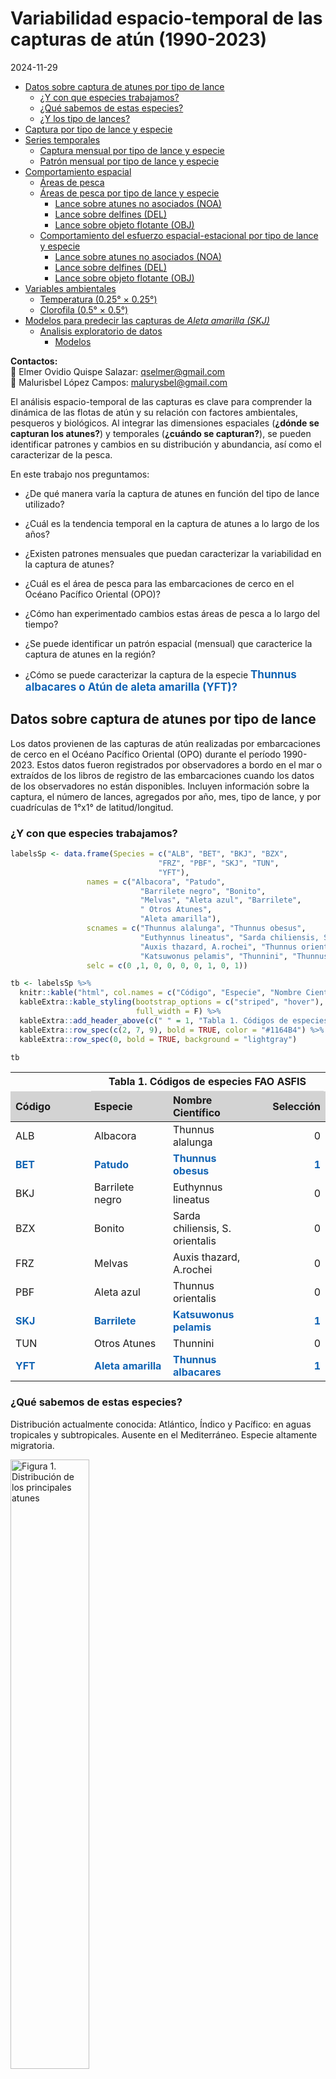 # Variabilidad espacio-temporal de las capturas de atún (1990-2023)

2024-11-29

<script src="run_TunaSetType_repo_files/libs/kePrint-0.0.1/kePrint.js"></script>
<link href="run_TunaSetType_repo_files/libs/lightable-0.0.1/lightable.css" rel="stylesheet" />


- [Datos sobre captura de atunes por tipo de
  lance](#datos-sobre-captura-de-atunes-por-tipo-de-lance)
  - [¿Y con que especies trabajamos?](#y-con-que-especies-trabajamos)
  - [¿Qué sabemos de estas especies?](#qué-sabemos-de-estas-especies)
  - [¿Y los tipo de lances?](#y-los-tipo-de-lances)
- [Captura por tipo de lance y
  especie](#captura-por-tipo-de-lance-y-especie)
- [Series temporales](#series-temporales)
  - [Captura mensual por tipo de lance y
    especie](#captura-mensual-por-tipo-de-lance-y-especie)
  - [Patrón mensual por tipo de lance y
    especie](#patrón-mensual-por-tipo-de-lance-y-especie)
- [Comportamiento espacial](#comportamiento-espacial)
  - [Áreas de pesca](#áreas-de-pesca)
  - [Áreas de pesca por tipo de lance y
    especie](#áreas-de-pesca-por-tipo-de-lance-y-especie)
    - [Lance sobre atunes no asociados
      (NOA)](#lance-sobre-atunes-no-asociados-noa)
    - [Lance sobre delfines (DEL)](#lance-sobre-delfines-del)
    - [Lance sobre objeto flotante
      (OBJ)](#lance-sobre-objeto-flotante-obj)
  - [Comportamiento del esfuerzo espacial-estacional por tipo de lance y
    especie](#comportamiento-del-esfuerzo-espacial-estacional-por-tipo-de-lance-y-especie)
    - [Lance sobre atunes no asociados
      (NOA)](#lance-sobre-atunes-no-asociados-noa-1)
    - [Lance sobre delfines (DEL)](#lance-sobre-delfines-del-1)
    - [Lance sobre objeto flotante
      (OBJ)](#lance-sobre-objeto-flotante-obj-1)
- [Variables ambientales](#variables-ambientales)
  - [Temperatura (0.25° × 0.25°)](#temperatura-025--025)
  - [Clorofila (0.5° × 0.5°)](#clorofila-05--05)
- [Modelos para predecir las capturas de *Aleta amarilla
  (SKJ)*](#modelos-para-predecir-las-capturas-de-aleta-amarilla-skj)
  - [Analisis exploratorio de datos](#analisis-exploratorio-de-datos)
    - [Modelos](#modelos)

**Contactos:**  
📧 Elmer Ovidio Quispe Salazar: <qselmer@gmail.com>  
📧 Malurisbel López Campos: <malurysbel@gmail.com>

El análisis espacio-temporal de las capturas es clave para comprender la
dinámica de las flotas de atún y su relación con factores ambientales,
pesqueros y biológicos. Al integrar las dimensiones espaciales (**¿dónde
se capturan los atunes?**) y temporales (**¿cuándo se capturan?**), se
pueden identificar patrones y cambios en su distribución y abundancia,
así como el caracterizar de la pesca.

En este trabajo nos preguntamos:

- ¿De qué manera varía la captura de atunes en función del tipo de lance
  utilizado?

- ¿Cuál es la tendencia temporal en la captura de atunes a lo largo de
  los años?

- ¿Existen patrones mensuales que puedan caracterizar la variabilidad en
  la captura de atunes?

- ¿Cuál es el área de pesca para las embarcaciones de cerco en el Océano
  Pacífico Oriental (OPO)?

- ¿Cómo han experimentado cambios estas áreas de pesca a lo largo del
  tiempo?

- ¿Se puede identificar un patrón espacial (mensual) que caracterice la
  captura de atunes en la región?

- ¿Cómo se puede caracterizar la captura de la especie
  <strong><span style="font-size: 17px; color: #1164B4">Thunnus
  albacares o Atún de aleta amarilla (YFT)?</span></strong>

## Datos sobre captura de atunes por tipo de lance

Los datos provienen de las capturas de atún realizadas por embarcaciones
de cerco en el Océano Pacífico Oriental (OPO) durante el período
1990-2023. Estos datos fueron registrados por observadores a bordo en el
mar o extraídos de los libros de registro de las embarcaciones cuando
los datos de los observadores no están disponibles. Incluyen información
sobre la captura, el número de lances, agregados por año, mes, tipo de
lance, y por cuadrículas de 1°x1° de latitud/longitud.

### ¿Y con que especies trabajamos?

``` r
labelsSp <- data.frame(Species = c("ALB", "BET", "BKJ", "BZX",
                                 "FRZ", "PBF", "SKJ", "TUN",
                                 "YFT"),
                 names = c("Albacora", "Patudo", 
                             "Barrilete negro", "Bonito", 
                             "Melvas", "Aleta azul", "Barrilete", 
                             " Otros Atunes",
                             "Aleta amarilla"), 
                 scnames = c("Thunnus alalunga", "Thunnus obesus", 
                             "Euthynnus lineatus", "Sarda chiliensis, S. orientalis",
                             "Auxis thazard, A.rochei", "Thunnus orientalis", 
                             "Katsuwonus pelamis", "Thunnini", "Thunnus albacares"), 
                 selc = c(0 ,1, 0, 0, 0, 0, 1, 0, 1))

tb <- labelsSp %>%
  knitr::kable("html", col.names = c("Código", "Especie", "Nombre Científico", "Selección")) %>%
  kableExtra::kable_styling(bootstrap_options = c("striped", "hover"), 
                            full_width = F) %>%
  kableExtra::add_header_above(c(" " = 1, "Tabla 1. Códigos de especies FAO ASFIS" = 3)) %>%
  kableExtra::row_spec(c(2, 7, 9), bold = TRUE, color = "#1164B4") %>%
  kableExtra::row_spec(0, bold = TRUE, background = "lightgray")

tb
```

<table class="table table-striped table-hover"
data-quarto-postprocess="true"
style="width: auto !important; margin-left: auto; margin-right: auto;">
<colgroup>
<col style="width: 25%" />
<col style="width: 25%" />
<col style="width: 25%" />
<col style="width: 25%" />
</colgroup>
<thead>
<tr class="header">
<th data-quarto-table-cell-role="th"
style="text-align: left; empty-cells: hide; border-bottom: hidden;"></th>
<th colspan="3" data-quarto-table-cell-role="th"
style="text-align: center; border-bottom: hidden; padding-bottom: 0; padding-left: 3px; padding-right: 3px;"><div
style="border-bottom: 1px solid #ddd; padding-bottom: 5px; ">
Tabla 1. Códigos de especies FAO ASFIS
</div></th>
</tr>
<tr class="odd">
<th data-quarto-table-cell-role="th"
style="text-align: left; font-weight: bold; background-color: lightgray !important;">Código</th>
<th data-quarto-table-cell-role="th"
style="text-align: left; font-weight: bold; background-color: lightgray !important;">Especie</th>
<th data-quarto-table-cell-role="th"
style="text-align: left; font-weight: bold; background-color: lightgray !important;">Nombre
Científico</th>
<th data-quarto-table-cell-role="th"
style="text-align: right; font-weight: bold; background-color: lightgray !important;">Selección</th>
</tr>
</thead>
<tbody>
<tr class="odd">
<td style="text-align: left;">ALB</td>
<td style="text-align: left;">Albacora</td>
<td style="text-align: left;">Thunnus alalunga</td>
<td style="text-align: right;">0</td>
</tr>
<tr class="even">
<td
style="text-align: left; font-weight: bold; color: rgba(17, 100, 180, 255) !important;">BET</td>
<td
style="text-align: left; font-weight: bold; color: rgba(17, 100, 180, 255) !important;">Patudo</td>
<td
style="text-align: left; font-weight: bold; color: rgba(17, 100, 180, 255) !important;">Thunnus
obesus</td>
<td
style="text-align: right; font-weight: bold; color: rgba(17, 100, 180, 255) !important;">1</td>
</tr>
<tr class="odd">
<td style="text-align: left;">BKJ</td>
<td style="text-align: left;">Barrilete negro</td>
<td style="text-align: left;">Euthynnus lineatus</td>
<td style="text-align: right;">0</td>
</tr>
<tr class="even">
<td style="text-align: left;">BZX</td>
<td style="text-align: left;">Bonito</td>
<td style="text-align: left;">Sarda chiliensis, S. orientalis</td>
<td style="text-align: right;">0</td>
</tr>
<tr class="odd">
<td style="text-align: left;">FRZ</td>
<td style="text-align: left;">Melvas</td>
<td style="text-align: left;">Auxis thazard, A.rochei</td>
<td style="text-align: right;">0</td>
</tr>
<tr class="even">
<td style="text-align: left;">PBF</td>
<td style="text-align: left;">Aleta azul</td>
<td style="text-align: left;">Thunnus orientalis</td>
<td style="text-align: right;">0</td>
</tr>
<tr class="odd">
<td
style="text-align: left; font-weight: bold; color: rgba(17, 100, 180, 255) !important;">SKJ</td>
<td
style="text-align: left; font-weight: bold; color: rgba(17, 100, 180, 255) !important;">Barrilete</td>
<td
style="text-align: left; font-weight: bold; color: rgba(17, 100, 180, 255) !important;">Katsuwonus
pelamis</td>
<td
style="text-align: right; font-weight: bold; color: rgba(17, 100, 180, 255) !important;">1</td>
</tr>
<tr class="even">
<td style="text-align: left;">TUN</td>
<td style="text-align: left;">Otros Atunes</td>
<td style="text-align: left;">Thunnini</td>
<td style="text-align: right;">0</td>
</tr>
<tr class="odd">
<td
style="text-align: left; font-weight: bold; color: rgba(17, 100, 180, 255) !important;">YFT</td>
<td
style="text-align: left; font-weight: bold; color: rgba(17, 100, 180, 255) !important;">Aleta
amarilla</td>
<td
style="text-align: left; font-weight: bold; color: rgba(17, 100, 180, 255) !important;">Thunnus
albacares</td>
<td
style="text-align: right; font-weight: bold; color: rgba(17, 100, 180, 255) !important;">1</td>
</tr>
</tbody>
</table>

### ¿Qué sabemos de estas especies?

Distribución actualmente conocida: Atlántico, Índico y Pacífico: en
aguas tropicales y subtropicales. Ausente en el Mediterráneo. Especie
altamente migratoria.

<img src="fig/distribucion%20y%20alimentación.png" style="width:50.0%"
alt="Figura 1. Distribución de los principales atunes" />

### ¿Y los tipo de lances?

``` r
labelsLance <- data.frame(SetType = c("DEL", "NOA", "OBJ"),
                 Lances = c("Lance sobre delfines", 
                           "Lance sobre atunes no asociados", 
                            "Lance sobre objeto flotante"))

tb_lance <- labelsLance %>%
  knitr::kable("html", col.names = c("Tipo de Lance", "Descripción del Lance")) %>%
  kableExtra::kable_styling(bootstrap_options = c("striped", "hover"), 
                            full_width = FALSE) %>%
  kableExtra::add_header_above(c("Tabla 2. Tipos de lance y su descripción" = 2)) %>%
  kableExtra::row_spec(0, bold = TRUE, background = "lightgray") %>%
  kableExtra::row_spec(1, bold = TRUE, color = "#1164B4")

tb_lance
```

<table class="table table-striped table-hover"
data-quarto-postprocess="true"
style="width: auto !important; margin-left: auto; margin-right: auto;">
<colgroup>
<col style="width: 50%" />
<col style="width: 50%" />
</colgroup>
<thead>
<tr class="header">
<th colspan="2" data-quarto-table-cell-role="th"
style="text-align: center; border-bottom: hidden; padding-bottom: 0; padding-left: 3px; padding-right: 3px;"><div
style="border-bottom: 1px solid #ddd; padding-bottom: 5px; ">
Tabla 2. Tipos de lance y su descripción
</div></th>
</tr>
<tr class="odd">
<th data-quarto-table-cell-role="th"
style="text-align: left; font-weight: bold; background-color: lightgray !important;">Tipo
de Lance</th>
<th data-quarto-table-cell-role="th"
style="text-align: left; font-weight: bold; background-color: lightgray !important;">Descripción
del Lance</th>
</tr>
</thead>
<tbody>
<tr class="odd">
<td
style="text-align: left; font-weight: bold; color: rgba(17, 100, 180, 255) !important;">DEL</td>
<td
style="text-align: left; font-weight: bold; color: rgba(17, 100, 180, 255) !important;">Lance
sobre delfines</td>
</tr>
<tr class="even">
<td style="text-align: left;">NOA</td>
<td style="text-align: left;">Lance sobre atunes no asociados</td>
</tr>
<tr class="odd">
<td style="text-align: left;">OBJ</td>
<td style="text-align: left;">Lance sobre objeto flotante</td>
</tr>
</tbody>
</table>

``` r
datos0 <-  read.csv("../../datos/PublicPSTunaSetType.csv", header = T)

datosSet0 <- datos0 %>%
  pivot_longer(
    cols = ALB:YFT, names_to = "Species", values_to = "Catch") %>%
  filter(Species != "TUN")

datosSet <- datos0 %>%
  pivot_longer(
    cols = ALB:YFT, names_to = "Species", values_to = "Catch") %>%
  filter(Species == "BET" | Species == "SKJ" | Species == "YFT")

sdatos0 <- summary(datosSet)  
datosSet$SetType <- factor(datosSet$SetType)
datosSet$Species <- factor(datosSet$Species)

apply(datos0[, sapply(datos0, is.numeric)], 2, function(x) sum(x > 0))
```

       Year   Month   LatC1   LonC1 NumSets     ALB     BET     BKJ     BZX     FRZ 
     251388  251388  153719       0  251388      50   72257    3773     611    1240 
        PBF     SKJ     TUN     YFT 
        410  141058      36  187243 

``` r
print(sdatos0)
```

          Year          Month          SetType              LatC1        
     Min.   :1990   Min.   : 1.000   Length:754164      Min.   :-28.500  
     1st Qu.:2001   1st Qu.: 4.000   Class :character   1st Qu.: -4.500  
     Median :2010   Median : 6.000   Mode  :character   Median :  2.500  
     Mean   :2009   Mean   : 6.358                      Mean   :  2.389  
     3rd Qu.:2017   3rd Qu.: 9.000                      3rd Qu.:  8.500  
     Max.   :2023   Max.   :12.000                      Max.   : 44.500  
         LonC1           NumSets          Species              Catch        
     Min.   :-149.5   Min.   :  1.000   Length:754164      Min.   :   0.00  
     1st Qu.:-116.5   1st Qu.:  1.000   Class :character   1st Qu.:   0.00  
     Median :-103.5   Median :  2.000   Mode  :character   Median :   1.00  
     Mean   :-105.2   Mean   :  3.709                      Mean   :  23.55  
     3rd Qu.: -90.5   3rd Qu.:  3.000                      3rd Qu.:  16.00  
     Max.   : -70.5   Max.   :666.000                      Max.   :9937.04  

## Captura por tipo de lance y especie

- El lance sobre delfines (DEL) es el más eficiente para la captura de
  Aleta amarilla, con un porcentaje dominante de 97.6%, mientras que es
  poco efectivo para Patudo y Barrilete.

- El lance sobre atunes no asociados (NOA) es más efectivo para
  Barrilete, con un 57.5%, y también tiene una captura importante de
  Aleta amarilla (41.4%), mientras que es menos eficiente para Patudo
  (1.12%).

- El lance sobre objeto flotante (OBJ) muestra una captura significativa
  de Barrilete (63.5%) y tiene una contribución moderada en la captura
  de Aleta amarilla (17.1%) y Patudo (19.4%).

``` r
datos_captura_SetType <- datosSet %>%
  group_by(Species, SetType) %>%
  summarise(total = sum(Catch, na.rm = TRUE), .groups = "drop") %>%
  group_by(SetType) %>% 
  mutate(rel_total = total / sum(total)) %>% 
  ungroup()  %>%
  left_join(labelsSp, by = "Species") 

ggplot(datos_captura_SetType, aes(x = SetType    , y = rel_total, 
                                  fill = names)) +
  geom_bar(stat = "identity", width = 1) +
  coord_polar(theta = "y") + 
  facet_wrap(~SetType    , scales = "free_x", nrow = 1) +
  labs(title = "", 
       x = "", y = "Captura (tons)") +
   scale_fill_brewer(palette = "Set1", direction = 1, name = "Especies") +  
  theme_bw()
```

![Figura 1. Captura total por tipo de lance y especie por buques
atuneros cerqueros en el Océano Pacífico Oriental (OPO) durante
1990-2023. Tipos de lance: DEL: Lance sobre delfines, NOA: Lance sobre
atunes no asociados, OBJ: Lance sobre objeto
flotante.](run_TunaSetType_repo_files/figure-commonmark/captura_SetType-1.png)

## Series temporales

### Captura mensual por tipo de lance y especie

``` r
datos <- datosSet0 

datos_captura <- datos %>%
  group_by(Species, SetType, Year, Month) %>%
  summarise(Catch_total = sum(Catch, na.rm = TRUE), 
            Lances_total = sum(NumSets, na.rm = TRUE), .groups = "drop") %>%
  left_join(labelsSp, by = "Species") 

datos_captura$Year.dec <- datos_captura$Year + (datos_captura$Month/12 )
datos_captura$Year <- factor(datos_captura$Year, levels = 1990:2023)
datos_captura$Month <- factor(datos_captura$Month, levels = 1:12)

ggplot(datos_captura, aes(x = Year.dec, y = Catch_total, color = names, 
                          fill = names)) +
  geom_line(linewidth = 0.7, col = 1) +  
  facet_grid(names ~ SetType, scales = "free_y") +
  labs(title = "", x = "Año", y = "Captura (tons)") +
  theme_bw() + 
  theme(legend.position = "bottom")  
```

![Figura 2. Serie mensual de la captura por tipo de lance y especie por
los buques atuneros cerqueros en el Océano Pacífico Oriental (OPO)
durante 1990-2023. Tipos de lance: DEL: Lance sobre delfines, NOA: Lance
sobre atunes no asociados, OBJ: Lance sobre objeto
flotante](run_TunaSetType_repo_files/figure-commonmark/captura_mensual-1.png)

### Patrón mensual por tipo de lance y especie

``` r
datos <- datosSet 

datos_captura <- datos %>%
  group_by(Species, SetType, Year, Month) %>%
  summarise(Catch_total = sum(Catch, na.rm = TRUE), 
            Lances_total = sum(NumSets, na.rm = TRUE), .groups = "drop") %>%
  left_join(labelsSp, by = "Species")  

datos_captura$Month <- factor(datos_captura$Month, levels = 1:12)

ggplot(datos_captura, aes(x = Month, y = Catch_total,  
                          fill = names)) +
  geom_boxplot(outliers = TRUE, color = 1 ) +
  facet_grid(names ~ SetType, scales = "free_y") +
  labs(title = "", x = "Año", y = "Captura (tons)") +
  scale_fill_brewer(palette = "Set1") + 
  theme_bw() + 
  theme(legend.position = "bottom") +
  theme(legend.position = "none") 
```

![Figura 3. Patrón mensual de la captura por tipo de lance y especie por
los buques atuneros cerqueros en el Océano Pacífico Oriental (OPO)
durante 1990-2023. Tipos de lance: DEL: Lance sobre delfines, NOA: Lance
sobre atunes no asociados, OBJ: Lance sobre objeto
flotante](run_TunaSetType_repo_files/figure-commonmark/patron_mensual-1.png)

## Comportamiento espacial

### Áreas de pesca

``` r
datos_annual <- datos %>%
  group_by(Species, SetType, LatC1, LonC1, Year) %>%
  summarise(Catch_total = sum(Catch, na.rm = TRUE), 
            Lances_total = sum(NumSets, na.rm = TRUE), .groups = "drop") %>%
  left_join(labelsSp, by = "Species")

sf_land <- ne_countries(scale = "medium", returnclass = "sf", 
                        continent = c("South America", "North America")) 

ggplot() +
  geom_tile(data = datos_annual,  fill = "yellow", aes(x = LonC1, y = LatC1)) +
  geom_sf(data = sf_land, fill = "black", color = "black") +
  # facet_wrap(~SetType, nrow = 3) 
  labs( title = "",
        x = "Longitud", y = "Latitud"
  ) +
  theme_bw() +
  coord_sf(xlim = c(-150.5, -69.5), ylim = c(-29.5, 45.5)) 
```

![Figura 4. Áreas de pesca de los buques atuneros cerqueros en el Océano
Pacífico Oriental (OPO) durante
1990-2023.](run_TunaSetType_repo_files/figure-commonmark/area-1.png)

### Áreas de pesca por tipo de lance y especie

#### Lance sobre atunes no asociados (NOA)

``` r
datos_decadas <- datos_annual %>%
  mutate(Decade = paste0((Year %/% 10) * 10, "-", ((Year %/% 10) * 10) + 10)) %>%
  group_by(names, SetType, LatC1, LonC1, Decade) %>%
  summarise(
    TotalCatch = mean(Catch_total, na.rm = TRUE),  
    TotalLances = mean(Lances_total, na.rm = TRUE), .groups = "drop")
  

datos_decadas[datos_decadas == "2020-2030"] <- "2020-2023"
datos_decadas$Decade <- factor(datos_decadas$Decade, 
                               levels = c("1990-2000", "2000-2010", "2010-2020", "2020-2023"))

datos_annual_1 <- datos_decadas %>% 
  filter(SetType == "NOA") %>%
  filter(TotalLances > 0) %>%
  filter(TotalCatch > 0)

# range(datos_annual_1$LonC1); range(datos_annual_1$LatC1)

datos_sf <- st_as_sf(datos_annual_1, coords = c("LatC1", "LonC1"), crs = 4326) 

ggplot() +
  geom_tile(data = datos_annual_1, aes(x = LonC1, y = LatC1, fill = TotalCatch)) +  
  facet_grid(names ~ Decade) +
  scale_size_continuous(name = "Áreas de pesca") +
  geom_sf(data = sf_land, fill = "black", color = "black") +
  labs(title = "", x = "Longitud", y = "Latitud") +
  scale_fill_gradient(low = "yellow", high = "darkgreen",
                      name = "Captura total", limits = c(0, 3275)) +
  theme_bw() + 
  coord_sf(xlim = c(-150.5, -69.5), ylim = c(-29.5, 45.5)) +
  theme(legend.position = "bottom")
```

![Figura 5. Áreas de pesca por tipo de lance y especie de los buques
atuneros cerqueros en el Océano Pacífico Oriental (OPO) durante
2018-2023. Tipos de lance, NOA: Lance sobre atunes no
asociados.](run_TunaSetType_repo_files/figure-commonmark/areas_pesca_1-1.png)

#### Lance sobre delfines (DEL)

``` r
datos_annual_1 <- datos_decadas %>% 
  filter(SetType == "DEL") %>%
  filter(TotalLances > 0)

datos_sf <- st_as_sf(datos_annual_1, coords = c("LatC1", "LonC1"), crs = 4326) 

ggplot() +
  geom_tile(data = datos_annual_1, aes(x = LonC1, y = LatC1, fill = TotalCatch)) + 
  facet_grid(names ~ Decade) +
  scale_size_continuous(name = "Áreas de pesca") +
  geom_sf(data = sf_land, fill = "black", color = "black") +
  labs(title = "", x = "Longitud", y = "Latitud") +
  scale_fill_gradient(low = "yellow", high = "red4",
                      name = "Captura total", limits = c(0, 2330)) +
  theme_bw() + 
  coord_sf(xlim = c(-150.5, -69.5), ylim = c(-29.5, 45.5)) +
  theme(legend.position = "bottom")
```

![Figura 6. Áreas de pesca por tipo de lance y especie de los buques
atuneros cerqueros en el Océano Pacífico Oriental (OPO) durante
2018-2023. Tipos de lance, DEL: Lance sobre
delfines.](run_TunaSetType_repo_files/figure-commonmark/areas_pesca_2-1.png)

#### Lance sobre objeto flotante (OBJ)

``` r
datos_annual_1 <- datos_decadas %>% 
  filter(SetType == "OBJ") %>%
  filter(TotalLances > 0)

datos_sf <- st_as_sf(datos_annual_1, coords = c("LatC1", "LonC1"), crs = 4326) 

ggplot() +
  geom_tile(data = datos_annual_1, aes(x = LonC1, y = LatC1, fill = TotalCatch)) + 
  facet_grid(names ~ Decade) +
  scale_size_continuous(name = "Áreas de pesca") +
  geom_sf(data = sf_land, fill = "black", color = "black") +
  labs(title = "", x = "Longitud", y = "Latitud") +
  scale_fill_gradient(low = "green", high = "blue4",
                      name = "Captura total", limits = c(0, 2330)) +
  theme_bw() + 
  coord_sf(xlim = c(-150.5, -69.5), ylim = c(-29.5, 45.5)) +
  theme(legend.position = "bottom")
```

![Figura 7. Áreas de pesca por tipo de lance y especie de los buques
atuneros cerqueros en el Océano Pacífico Oriental (OPO) durante
2018-2023. Tipos de lance, OBJ: lance sobre objeto
flotante.](run_TunaSetType_repo_files/figure-commonmark/areas_pesca_3-1.png)

### Comportamiento del esfuerzo espacial-estacional por tipo de lance y especie

#### Lance sobre atunes no asociados (NOA)

``` r
datos_trimestres <- datos %>%
  mutate(Quarter = case_when(
    Month %in% 1:3  ~ "Q1", 
    Month %in% 4:6  ~ "Q2", 
    Month %in% 7:9  ~ "Q3",  
    Month %in% 10:12 ~ "Q4"  
  )) %>%
  group_by(Species, SetType, LatC1, LonC1, Quarter) %>%
  summarise(Catch = mean(Catch, na.rm = TRUE), 
            Lances = mean(NumSets, na.rm = TRUE), .groups = "drop") %>%
  left_join(labelsSp, by = "Species")


datos_triem <- datos_trimestres %>% 
  filter(Catch > 0) %>%
  filter(SetType == "NOA")

range(datos_triem$Lances)
```

    [1]   1 159

``` r
range(datos_triem$LonC1); range(datos_triem$LatC1)
```

    [1] -149.5  -71.5

    [1] -24.5  34.5

``` r
ggplot() +
  geom_tile(data = datos_triem, aes(x = LonC1, y = LatC1, 
                                 fill = Lances)) +
  scale_fill_gradient(low = "yellow", high = "darkgreen",
                      name = "Numero de lances", limits = c(1, 159)) +
  facet_grid(Species ~ Quarter) +
  scale_size_continuous(name = "Áreas de pesca") +
  geom_sf(data = sf_land, fill = "black", color = "black") +
  labs( title = "",
        x = "Longitud", y = "Latitud"
  ) +
  theme_bw() + 
  coord_sf(xlim = c(-149.5, -71.5), ylim = c(-24.5, 34.5)) +
  theme(legend.position = "bottom")
```

![Figura 8. Áreas de pesca mensual por tipo de lance y especie de los
buques atuneros cerqueros en el Océano Pacífico Oriental (OPO) durante
1990-2023](run_TunaSetType_repo_files/figure-commonmark/areas_pesca_mensual_1-1.png)

#### Lance sobre delfines (DEL)

``` r
datos_triem <- datos_trimestres %>% 
  filter(Catch > 0) %>%
  filter(SetType == "DEL")

range(datos_triem$Lances)
```

    [1]  1.0 21.8

``` r
range(datos_triem$LonC1); range(datos_triem$LatC1)
```

    [1] -149.5  -71.5

    [1] -22.5  32.5

``` r
ggplot() +
  geom_tile(data = datos_triem, aes(x = LonC1, y = LatC1, 
                                 fill = Lances)) +
  scale_fill_gradient(low = "yellow", high = "red4",
                      name = "Captura total", limits = c(1, 22)) +
  facet_grid(Species ~ Quarter) +
  scale_size_continuous(name = "Áreas de pesca") +
  geom_sf(data = sf_land, fill = "black", color = "black") +
  labs( title = "",
        x = "Longitud", y = "Latitud"
  ) +
  theme_bw() + 
  coord_sf(xlim = c(-149.5, -71.5), ylim = c(-28.5, 33.5)) +
  theme(legend.position = "bottom")
```

![Figura 9. Áreas de pesca mensual por tipo de lance y especie de los
buques atuneros cerqueros en el Océano Pacífico Oriental (OPO) durante
1990-2023](run_TunaSetType_repo_files/figure-commonmark/areas_pesca_mensual_2-1.png)

#### Lance sobre objeto flotante (OBJ)

``` r
datos_triem <- datos_trimestres %>% 
  filter(Catch > 0) %>%
  filter(SetType == "OBJ")

range(datos_triem$Lances)
```

    [1]  1 22

``` r
ggplot() +
  geom_tile(data = datos_triem, aes(x = LonC1, y = LatC1, 
                                 fill = Lances)) +
   scale_fill_gradient(low = "green", high = "blue4",
                      name = "Captura total", limits = c(0, 22)) +
  facet_grid(Species ~ Quarter) +
  scale_size_continuous(name = "Áreas de pesca") +
  geom_sf(data = sf_land, fill = "black", color = "black") +
  labs( title = "",
        x = "Longitud", y = "Latitud"
  ) +
  theme_bw() + 
  coord_sf(xlim = c(-149.5, -71.5), ylim = c(-28.5, 33.5)) +
  theme(legend.position = "bottom")
```

![Figura 10. Áreas de pesca mensual por tipo de lance y especie de los
buques atuneros cerqueros en el Océano Pacífico Oriental (OPO) durante
1990-2023](run_TunaSetType_repo_files/figure-commonmark/areas_pesca_mensual_3-1.png)

## Variables ambientales

### Temperatura (0.25° × 0.25°)

Product identifier: GLOBAL_MULTIYEAR_PHY_ENS_001_031 Product name :
Global Ocean Ensemble Physics Reanalysis Dataset :
cmems_mod_glo_phy-all_my_0.25deg_P1M-m

``` r
ncf <- "J:/cmems_mod_glo_phy-all_my_0.25deg_P1M-m_1732825261563.nc" 
nc_data <- nc_open(ncf)
# ncatt_get(nc_data, "time", "units")
lon <- ncvar_get(nc_data, "longitude")
lat <- ncvar_get(nc_data, "latitude")
time <- ncvar_get(nc_data, "time")
time <- as.POSIXct(time, origin = "1970-01-01", tz = "UTC")
temp <- ncvar_get(nc_data, "thetao_cglo") 
temp_df <- melt(temp, varnames = c("lon_idx", "lat_idx", "time_idx"),
               value.name = "thetao_cglo_value")
temp_df$lon <- lon[temp_df$lon_idx]
temp_df$lat <- lat[temp_df$lat_idx]
temp_df$time <- time[temp_df$time_idx]
nc_close(nc_data)
temp_df$Year <- year(temp_df$time)
temp_df$Month  <- month(temp_df$time)
#***********************
temp_df_ex <- temp_df %>%
  filter(Year ==  2015) %>%
  filter(Month == 6) %>%
  filter(!is.na(thetao_cglo_value))
```

### Clorofila (0.5° × 0.5°)

Product identifier: GLOBAL_MULTIYEAR_BGC_001_029 Product name: Global
Ocean Biogeochemistry Hindcast Dataset:
cmems_mod_glo_bgc_my_0.25deg_P1M-m

``` r
ncf <- "J:/cmems_mod_glo_bgc_my_0.25deg_P1M-m_1732803094087.nc" 
nc_data <- nc_open(ncf)
# ncatt_get(nc_data, "time", "units")
lon <- ncvar_get(nc_data, "longitude")
lat <- ncvar_get(nc_data, "latitude")
time <- ncvar_get(nc_data, "time")
time <- as.POSIXct(time, origin = "1970-01-01", tz = "UTC")
chl <- ncvar_get(nc_data, "chl") 
chl_df <- melt(chl, varnames = c("lon_idx", "lat_idx", "time_idx"),
               value.name = "chl_value")
chl_df$lon <- lon[chl_df$lon_idx]
chl_df$lat <- lat[chl_df$lat_idx]
chl_df$time <- time[chl_df$time_idx]
nc_close(nc_data)
chl_df$Year <- year(chl_df$time)
chl_df$Month  <- month(chl_df$time)
#***********************
chl_df_ex <- chl_df %>%
  filter(Year ==  2015) %>%
  filter(Month == 6) %>%
  filter(!is.na(chl_value))
```

# Modelos para predecir las capturas de *Aleta amarilla (SKJ)*

Marín-Enríquez, E., Moreno-Sánchez, X. G., Urcádiz-Cázares, F. J.,
Morales-Bojórquez, E., & Ramírez-Pérez, J. S. (2020). A spatially
explicit model for predicting the probability of occurrence of
zero-catch quadrants in the tuna purse seine fishery of the Eastern
Tropical Pacific Ocean. Ciencias marinas, 46(1), 19-38.

``` r
datos <- datosSet

datosskj <- datos %>%
  filter(Species == "SKJ") %>% 
  mutate(Catchlog = log(Catch + 1))  %>% 
  select(- Species)

datosskj$lon <- datosskj$LonC1; datosskj$lat <- datosskj$LatC1

datosskj <- datosskj[datosskj$Year >= 2015 & datosskj$Year <= 2023,]
chl_df   <- chl_df[chl_df$Year >= 2015 & chl_df$Year <= 2023,]
temp_df  <- temp_df[temp_df$Year >= 2015 & temp_df$Year <= 2023,]

datos2 <- merge(datosskj, chl_df, by = c("lon", "lat", "Year", "Month"), 
                all.x = TRUE)
datos2 <- merge(datos2, temp_df, by = c("lon", "lat", "Year", "Month"), 
                all.x = TRUE)

datosskj <- datos2
datosskj$Year <- factor(datosskj$Year, levels = 1990:2023)
datosskj$Month <- factor(datosskj$Month, levels = 1:12)

datosskj <- datosskj[, c("Year", "Month", "SetType", "NumSets", 
                         "Catchlog", "Catch", "lon", "lat", "chl_value", 
                         "thetao_cglo_value")]

summary(datosskj)
```

          Year           Month       SetType        NumSets           Catchlog    
     2022   :10068   6      : 8675   DEL:23396   Min.   :  1.000   Min.   :0.000  
     2018   : 9800   5      : 8551   NOA:12707   1st Qu.:  1.000   1st Qu.:0.000  
     2019   : 9746   4      : 8454   OBJ:49468   Median :  2.000   Median :1.946  
     2023   : 9622   7      : 8425               Mean   :  3.325   Mean   :1.961  
     2017   : 9518   3      : 8257               3rd Qu.:  3.000   3rd Qu.:3.466  
     2015   : 9504   10     : 7818               Max.   :309.000   Max.   :8.493  
     (Other):27313   (Other):35391                                                
         Catch              lon              lat             chl_value    
     Min.   :   0.00   Min.   :-149.5   Min.   :-28.5000   Min.   :0.043  
     1st Qu.:   0.00   1st Qu.:-122.5   1st Qu.: -6.5000   1st Qu.:0.162  
     Median :   6.00   Median :-107.5   Median :  1.5000   Median :0.193  
     Mean   :  35.02   Mean   :-108.5   Mean   :  0.6879   Mean   :0.221  
     3rd Qu.:  31.00   3rd Qu.: -92.5   3rd Qu.:  5.5000   3rd Qu.:0.236  
     Max.   :4880.00   Max.   : -70.5   Max.   : 33.5000   Max.   :5.384  
                                                           NA's   :9912   
     thetao_cglo_value
     Min.   :15.86    
     1st Qu.:25.16    
     Median :26.84    
     Mean   :26.44    
     3rd Qu.:27.99    
     Max.   :31.76    
     NA's   :309      

``` r
#***********************
skj_df_ex <- datosskj %>%
  filter(Year ==  2015) %>%
  filter(Month == 6) %>%
  filter(!is.na(Catch))
```

``` r
ggplot()  +
  geom_tile(data = chl_df_ex, aes(x = lon, y = lat, fill = chl_value)) +
  geom_sf(data = sf_land, fill = "black", color = "black") +
  geom_point(data = skj_df_ex,  aes(x = lon, y = lat), 
             shape = 1, size = 0.5, 
             color = "red")+
  scale_fill_viridis_c(
    name = "Clorofila (mg/m³)",       
    option = "viridis",   limits = c(0.05, 2.42),        
    breaks = seq(0.05, 2.42, by = 0.4)) +
  labs( title = "",
        x = "Longitud", y = "Latitud"
  ) +
  theme_bw() + 
  coord_sf(xlim = c(-147.5, -75.5), ylim = c(-19.5, 32.5)) 
```

![Figura 11. Clorofila y lances de pesca para la especie Aleta amarilla
(SKJ).](run_TunaSetType_repo_files/figure-commonmark/fig_clorofila-1.png)

``` r
ggplot()  +
  geom_tile(data = temp_df_ex, aes(x = lon, y = lat, fill = thetao_cglo_value)) +
  geom_sf(data = sf_land, fill = "black", color = "black") +
  geom_point(data = skj_df_ex,  aes(x = lon, y = lat), 
             shape = 1, size = 0.5, 
             color = "white")+
  scale_fill_viridis_c(
    name = "TSM (°C)",       
    option = "rocket", direction = -1,   limits = c(19.20 , 30.23),        
    breaks = seq(19, 301, by = 2)
  ) +
  labs( title = "",
        x = "Longitud", y = "Latitud"
  ) +
  theme_bw() + 
  coord_sf(xlim = c(-147.5, -75.5), ylim = c(-19.5, 32.5)) 
```

![Figura 12. TSM y lances de pesca para la especie Aleta amarilla
(SKJ).](run_TunaSetType_repo_files/figure-commonmark/fig_temperatura-1.png)

## Analisis exploratorio de datos

``` r
(sum(datosskj$Catch > 0)/nrow(datosskj))*100
```

    [1] 63.14639

``` r
datosskj <- datosskj[datosskj$Catch > 0, ]

e1 <- ggplot(datosskj, aes(x = Catchlog)) +
  geom_histogram(bins = 30, fill = "blue", color = "black", alpha = 0.7) +
  labs( x = "log.Catch",   y = "Frecuencia" ) +
  theme_minimal()

e2 <- ggplot(datosskj, aes(x = SetType, y = Catchlog)) +
  geom_boxplot(outliers = TRUE) +
  labs(x = "Tipo de lances",
    y = "Captura (tons)"
  ) +
  theme_bw()

e3 <- ggplot(datosskj, aes(x = Year, y = Catchlog)) +
  geom_boxplot(outliers = TRUE) +
  labs( x = "Años", y = "log.Captura (tons)") + 
  scale_x_discrete(
    breaks = seq(2015, 2023, by = 2)  # Mostrar cada 10 años
  ) + theme_bw()

e4 <- ggplot(datosskj, aes(x = Month, y = Catchlog)) +
  geom_boxplot(outliers = TRUE) +
  labs( x = "Meses",    y = "log.Captura (tons)") +
  theme_bw()

e5 <- ggplot(datosskj, aes(x = lat , y = Catchlog)) +
  geom_point(color = rainbow(50)[sample(1:50, 1)]) +
  labs(  x = "Latitud",  y = "Captura (tons)") +
  theme_bw()

e6 <- ggplot(datosskj, aes(x = lon , y = Catchlog)) +
  geom_point(color = rainbow(50)[sample(1:50, 1)]) +
  labs( x = "Longitud", y = "log.Captura (tons)" ) +
  theme_bw()

e7 <- ggplot(datosskj, aes(x =  NumSets, y = Catchlog)) +
  geom_point(color = rainbow(50)[sample(1:50, 1)]) +
  labs( x = "Numero de lances", y = "log.Captura (tons)" ) +
  theme_bw()

e8 <- ggplot(datosskj, aes(x = chl_value, y = Catchlog)) +
  geom_point(color = rainbow(50)[sample(1:50, 1)]) +
  labs( x = "Clorofila (mg/m³)", y = "log.Captura (tons)" ) +
  theme_bw()

e9 <- ggplot(datosskj, aes(x = thetao_cglo_value, y = Catchlog)) +
  geom_point(color = rainbow(50)[sample(1:50, 1)]) +
  labs( x = "Temperatura (°C)", y = "log.Captura (tons)" ) +
  theme_bw()


cowplot::plot_grid(e1, e2, e3, e4, e5, e6, e7, e8, e9,
                   labels = letters[1:9],  
                   ncol = 3)
```

![Figura 13. Analisis exploratorio de la captura de la especie Aleta
amarilla
(SKJ).](run_TunaSetType_repo_files/figure-commonmark/fig_eda-1.png)

### Modelos

$\log(\text{Catch}) \sim \text{Lat} \times \text{Lon} + \text{SetType} + \text{Year} + \text{Month} + \text{NumSet} + \text{CHL} + \text{TSM}$
